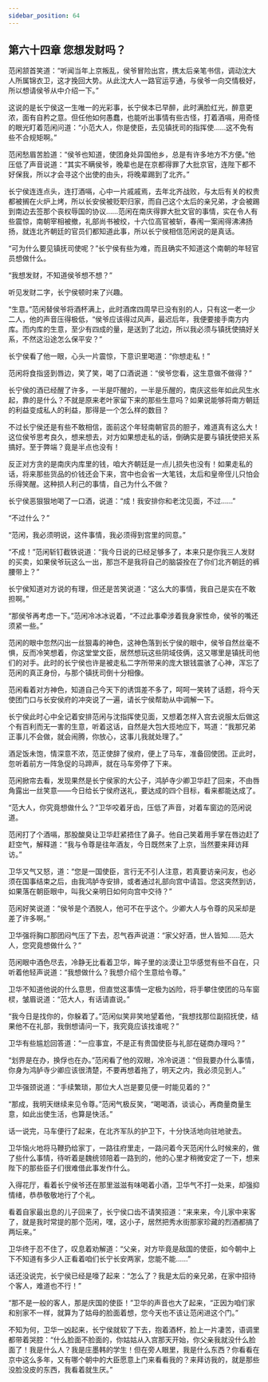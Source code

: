 ```yaml
---
sidebar_position: 64
---
```


## 第六十四章 **您想发财吗？**

范闲颔首笑道：“听闻当年上京叛乱，侯爷冒险出宫，携太后亲笔书信，调动沈大人所属锦衣卫，这才挽回大势。从此沈大人一路官运亨通，与侯爷一向交情极好，所以想请侯爷从中介绍一下。”

这说的是长宁侯这一生唯一的光彩事，长宁侯本已早醉，此时满脸红光，醉意更浓，面有自矜之意。但任他如何愚蠢，也能听出事情有些古怪，打着酒嗝，用奇怪的眼光盯着范闲问道：“小范大人，你是使臣，去见镇抚司的指挥使……这不免有些不合规矩啊。”

范闲愁眉苦脸道：“侯爷也知道，使团身处异国他乡，总是有许多地方不方便。”他压低了声音说道：“其实不瞒侯爷，晚辈也是在京都得罪了大批京官，连陛下都不好保我，所以才会寻这个出使的由头，将晚辈踢到了北齐。”

长宁侯连连点头，连打酒嗝，心中一片戚戚焉，去年北齐战败，与太后有关的权贵都被搁在火炉上烤，所以长安侯被贬职归家，而自己这个太后的亲兄弟，才会被踢到南边去签那个丧权辱国的协议……范闲在南庆得罪大批文官的事情，实在令人有些震惊，南朝宰相被撤，礼部尚书被绞，十六位高官被斩，春闱一案闹得沸沸扬扬，就连北齐朝廷的官员们都知道此事，所以长宁侯相信范闲说的是真话。

“可为什么要见镇抚司使呢？”长宁侯有些为难，而且确实不知道这个南朝的年轻官员想做什么。

“我想发财，不知道侯爷想不想？”

听见发财二字，长宁侯顿时来了兴趣。

“生意。”范闲替侯爷将酒杯满上，此时酒席四周早已没有别的人，只有这一老一少二人，他的声音压得极低，“侯爷应该得过风声，最迟后年，我便要接手南方内库。而内库的生意，至少有四成的量，是送到了北边，所以我必须与镇抚使搞好关系，不然这沿途怎么保平安？”

长宁侯看了他一眼，心头一片震惊，下意识里喝道：“你想走私！”

范闲将食指竖到唇边，笑了笑，喝了口酒说道：“侯爷您看，这生意做不做得？”

长宁侯的酒已经醒了许多，一半是吓醒的，一半是乐醒的，南庆这些年如此风生水起，靠的是什么？不就是原来老叶家留下来的那些生意吗？如果说能够将南方朝廷的利益变成私人的利益，那得是一个怎么样的数目？

不过长宁侯还是有些不敢相信，面前这个年轻南朝官员的胆子，难道真有这么大！这位侯爷思考良久，想来想去，对方如果想走私的话，倒确实是要与镇抚使把关系搞好。至于弊端？竟是半点也没有！

反正对方贪的是南庆内库里的钱，咱大齐朝廷是一点儿损失也没有！如果走私的话，将来那些货品的价钱还会下来，宫中也会省一大笔钱，太后和皇帝侄儿只怕会乐得笑醒。这种损人利己的事情，自己为什么不做？

长宁侯恶狠狠地喝了一口酒，说道：“成！我安排你和老沈见面，不过……”

“不过什么？”

“范闲，我必须明说，这件事情，我必须得到宫里的同意。”

“不成！”范闲斩钉截铁说道：“我今日说的已经足够多了，本来只是你我三人发财的买卖，如果侯爷玩这么一出，那岂不是我将自己的脑袋拴在了你们北齐朝廷的裤腰带上？”

长宁侯知道对方说的有理，但还是苦笑说道：“这么大的事情，我自己是实在不敢担啊。”

“那侯爷再考虑一下。”范闲冷冰冰说着，“不过此事牵涉着我身家性命，侯爷的嘴还须紧一些。”

范闲的眼中忽然闪出一丝狠毒的神色，这神色落到长宁侯的眼中，侯爷自然丝毫不惧，反而冷笑想着，你这堂堂文臣，居然想玩这些阴域伎俩，这又哪里是镇抚司他们的对手。此时的长宁侯也许是被走私二字所带来的庞大银钱震骇了心神，浑忘了范闲的真正身份，与那个镇抚司倒十分相像。

范闲看着对方神色，知道自己今天下的诱饵差不多了，呵呵一笑转了话题，将今天使团门口与长安侯府的冲突说了一遍，请长宁侯帮助从中调解一下。

长宁侯此时心中全记着安排范闲与沈指挥使见面，又想着怎样入宫去说服太后做这个有百利而无一害的生意，听着这话，自然是大包大揽地应下，骂道：“我那兄弟正事儿不会做，就会闹腾，你放心，这事儿我就处理了。”

酒足饭未饱，情深意不浓，范正使辞了侯府，便上了马车，准备回使团。正此时，忽听着前方一阵急促的马蹄声，就在马车旁停了下来。

范闲掀帘去看，发现果然是长宁侯家的大公子，鸿胪寺少卿卫华赶了回来，不由唇角露出一丝笑意——今日给长宁侯府送礼，要达成的四个目标，看来都能达成了。

“范大人，你究竟想做什么？”卫华咬着牙齿，压低了声音，对着车窗边的范闲说道。

范闲打了个酒嗝，那股酸臭让卫华赶紧捂住了鼻子。他自己笑着用手掌在唇边赶了赶空气，解释道：“我与令尊是往年酒友，今日既然来了上京，当然要来拜访拜访。”

卫华又气又怒，道：“您是一国使臣，言行无不引人注意，若真要访亲问友，也必须在国事结束之后，由我鸿胪寺安排，或者通过礼部向宫中请旨。您这突然到访，如果落在朝臣眼中，叫我父亲明日如何向宫中交待？”

范闲好笑说道：“侯爷是个洒脱人，他可不在乎这个。少卿大人与令尊的风采却是差了许多啊。”

卫华强将胸口那团闷气压了下去，忍气吞声说道：“家父好酒，世人皆知……范大人，您究竟想做什么？”

范闲眼中酒色尽去，冷静无比看着卫华，眸子里的淡漠让卫华感觉有些不自在，只听着他轻声说道：“我想做什么？我想介绍个生意给令尊。”

卫华不知道他说的什么意思，但直觉这事情一定极为凶险，将手攀住使团的马车窗棂，皱眉说道：“范大人，有话请直说。”

“我今日是找你的，你躲着了。”范闲似笑非笑地望着他，“我想找那位副招抚使，结果他不在礼部，我倒想请问一下，我究竟应该找谁呢？”

卫华有些尴尬回答道：“一应事宜，不是正有贵国使臣与礼部在磋商办理吗？”

“划界是在办，换俘也在办。”范闲看了他的双眼，冷冷说道：“但我要办什么事情，你身为鸿胪寺少卿应该很清楚，不要再想着拖了，明天之内，我必须见到人。”

卫华强颈说道：“手续繁琐，那位大人岂是要见便一时能见着的？”

“那成，我明天继续来见令尊。”范闲气极反笑，“喝喝酒，谈谈心，再商量商量生意，如此出使生活，也算是快活。”

话一说完，马车便行了起来，在北齐军队的护卫下，十分快活地向驻地驶去。

卫华恼火地将马鞭扔给家丁，一路往府里走，一路问着今天范闲什么时候来的，做了些什么事情，待听着是魏统领陪着一路到的，他的心里才稍微安定了一下，想来陛下的那些臣子们很难借此事发作什么。

入得花厅，看着长宁侯爷还在那里滋滋有味喝着小酒，卫华气不打一处来，却强抑情绪，恭恭敬敬地行了个礼。

看着自家最出息的儿子回来了，长宁侯口齿不请笑招道：“来来来，今儿家中来客了，就是我时常提的那个范闲，嘿，这小子，居然把秀水街那家珍藏的烈酒都搞了两坛来。”

卫华终于忍不住了，叹息着劝解道：“父亲，对方毕竟是敌国的使臣，如今朝中上下不知道有多少人正看着咱们长宁长安两家，您能不能……”

话还没说完，长宁侯已经是嚎了起来：“怎么了？我是太后的亲兄弟，在家中招待个客人，难道也不行！”

“那不是一般的客人，那是庆国的使臣！”卫华的声音也大了起来，“正因为咱们家和别家不一样，就算为了姑母的脸面着想，您今天也不该让范闲进这个门。”

不知为何，卫华一凶起来，长宁侯就软了下去，抱着酒杯，脸上一片凄苦，语调里都带着哭腔：“什么脸面不脸面的，你姑姑从入宫那天开始，你父亲我就没什么脸面了！我是什么人？我是庄墨韩的学生！但在旁人眼里，我是什么东西？你看看在京中这么多年，又有哪个朝中的大臣愿意上门来看看我的？来拜访我的，就是那些没脸没皮的东西，我看着就生厌。”

